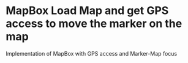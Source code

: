 # MapBox Load Map and get GPS access to move the marker on the map
Implementation of MapBox with GPS access and Marker-Map focus
